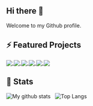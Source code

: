 ## Hi there 👋
Welcome to my Github profile.

## ⚡ Featured Projects
<a href="https://github.com/vincentbudianto/Crypto-Helper">
  <img align="center" src="https://github-readme-stats.vercel.app/api/pin/?username=vincentbudianto&theme=dark&repo=Crypto-Helper" />
</a>
<a href="https://github.com/vincentbudianto/Stego-Helper">
  <img align="center" src="https://github-readme-stats.vercel.app/api/pin/?username=vincentbudianto&theme=dark&repo=Stego-Helper" />
</a>
<a href="https://github.com/vincentbudianto/Engi-s-Cinema-Remake">
  <img align="center" src="https://github-readme-stats.vercel.app/api/pin/?username=vincentbudianto&theme=dark&repo=Engi-s-Cinema-Remake" />
</a>
<a href="https://github.com/vincentbudianto/Bank-Pro">
  <img align="center" src="https://github-readme-stats.vercel.app/api/pin/?username=vincentbudianto&theme=dark&repo=Bank-Pro" />
</a>
<a href="https://github.com/vincentbudianto/WS-Transaction">
  <img align="center" src="https://github-readme-stats.vercel.app/api/pin/?username=vincentbudianto&theme=dark&repo=WS-Transaction" />
</a>
<a href="https://github.com/vincentbudianto/WS-BankPro">
  <img align="center" src="https://github-readme-stats.vercel.app/api/pin/?username=vincentbudianto&theme=dark&repo=WS-BankPro" />
</a>

## 💬 Stats
![My github stats](https://github-readme-stats.vercel.app/api?username=vincentbudianto&theme=dark&count_private=true&show_icons=true) &nbsp; ![Top Langs](https://github-readme-stats.vercel.app/api/top-langs/?username=vincentbudianto&theme=dark&layout=compact&hide=css,jupyter%20notebook)

<!--
**vincentbudianto/vincentbudianto** is a ✨ _special_ ✨ repository because its `README.md` (this file) appears on your GitHub profile.

Here are some ideas to get you started:

- 🔭 I’m currently working on ...
- 🌱 I’m currently learning ...
- 👯 I’m looking to collaborate on ...
- 🤔 I’m looking for help with ...
- 💬 Ask me about ...
- 📫 How to reach me: ...
- 😄 Pronouns: ...
- ⚡ Fun fact: ...
-->
